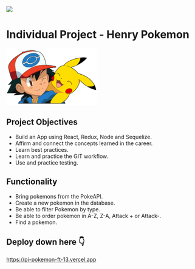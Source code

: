 <p align='left'>
    <img src='https://static.wixstatic.com/media/85087f_0d84cbeaeb824fca8f7ff18d7c9eaafd~mv2.png/v1/fill/w_160,h_30,al_c,q_85,usm_0.66_1.00_0.01/Logo_completo_Color_1PNG.webp' </img>
</p>

# Individual Project - Henry Pokemon

<p align="left">
  <img height="150" src="./pokemon.png" />
</p>


## Project Objectives

- Build an App using React, Redux, Node and Sequelize.
- Affirm and connect the concepts learned in the career.
- Learn best practices.
- Learn and practice the GIT workflow.
- Use and practice testing.



## Functionality

- Bring pokemons from the PokeAPI.
- Create a new pokemon in the database.
- Be able to filter Pokemon by type.
- Be able to order pokemon in A-Z, Z-A, Attack + or Attack-.
- Find a pokemon.


## Deploy down here 👇
https://pi-pokemon-ft-13.vercel.app
